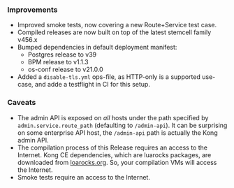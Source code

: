 ### Improvements

- Improved smoke tests, now covering a new Route+Service test case.
- Compiled releases are now built on top of the latest stemcell family v456.x
- Bumped dependencies in default deployment manifest:
  - Postgres release to v39
  - BPM release to v1.1.3
  - os-conf release to v21.0.0
- Added a `disable-tls.yml` ops-file, as HTTP-only is a supported use-case, and adde a testflight in CI for this setup.

### Caveats

- The admin API is exposed on _all_ hosts under the path specified by `admin.service.route_path` (defaulting to `/admin-api`). It can be surprising on some enterprise API host, the `/admin-api` path is actually the Kong admin API.
- The compilation process of this Release requires an access to the Internet. Kong CE dependencies, which are luarocks packages, are downloaded from [loarocks.org](https://luarocks.org). So, your compilation VMs will access the Internet.
- Smoke tests require an access to the Internet.
